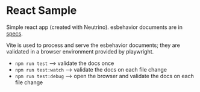# React Sample

Simple react app (created with Neutrino). esbehavior documents are in [specs](./specs).

Vite is used to process and serve the esbehavior documents; they are validated in a browser
environment provided by playwright.

- `npm run test` --> validate the docs once
- `npm run test:watch` --> validate the docs on each file change
- `npm run test:debug` --> open the browser and validate the docs on each file change